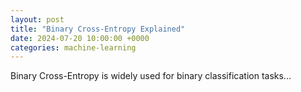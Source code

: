 ```yaml
---
layout: post
title: "Binary Cross-Entropy Explained"
date: 2024-07-20 10:00:00 +0000
categories: machine-learning
---
```


Binary Cross-Entropy is widely used for binary classification tasks...
